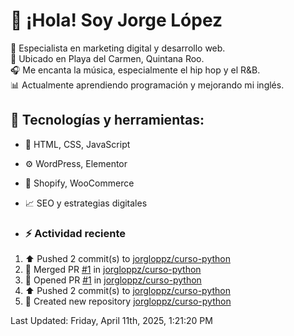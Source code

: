 # 👋 ¡Hola! Soy Jorge López  

🚀 Especialista en marketing digital y desarrollo web.  
📍 Ubicado en Playa del Carmen, Quintana Roo.  
🎧 Me encanta la música, especialmente el hip hop y el R&B.  
📊 Actualmente aprendiendo programación y mejorando mi inglés.  

## 🌟 Tecnologías y herramientas:
- 📌 HTML, CSS, JavaScript
- ⚙️ WordPress, Elementor
- 🛒 Shopify, WooCommerce
- 📈 SEO y estrategias digitales

- ### :zap: Actividad reciente
<!--RECENT_ACTIVITY:start-->
1. ⬆️ Pushed 2 commit(s) to [jorgloppz/curso-python](https://github.com/jorgloppz/curso-python)
2. 🎉 Merged PR [#1](https://github.com/jorgloppz/curso-python/pull/1) in [jorgloppz/curso-python](https://github.com/jorgloppz/curso-python)
3. 💪 Opened PR [#1](https://github.com/jorgloppz/curso-python/pull/1) in [jorgloppz/curso-python](https://github.com/jorgloppz/curso-python)
4. ⬆️ Pushed 2 commit(s) to [jorgloppz/curso-python](https://github.com/jorgloppz/curso-python)
5. 📔 Created new repository [jorgloppz/curso-python](https://github.com/jorgloppz/curso-python)
<!--RECENT_ACTIVITY:end-->
<!--RECENT_ACTIVITY:last_update-->
Last Updated: Friday, April 11th, 2025, 1:21:20 PM
<!--RECENT_ACTIVITY:last_update_end-->
